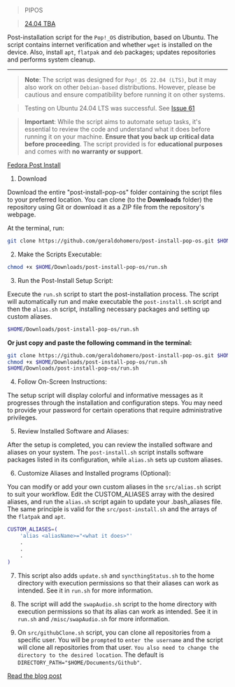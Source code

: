 >PIPOS

>[24.04 TBA](https://github.com/geraldohomero/post-install-pop-os/issues/44)

Post-installation script for the `Pop!_OS` distribution, based on Ubuntu. The script contains internet verification and whether `wget` is installed on the device. Also, install `apt`, `flatpak` and `deb` packages; updates repositories and performs system cleanup.

***

>**Note**: The script was designed for `Pop!_OS 22.04 (LTS)`, but it may also work on other `Debian-based` distributions. However, please be cautious and ensure compatibility before running it on other systems.

> Testing on Ubuntu 24.04 LTS was successful. See [Issue 61](https://github.com/geraldohomero/post-install-pop-os/issues/61)

>**Important**: While the script aims to automate setup tasks, it's essential to review the code and understand what it does before running it on your machine. **Ensure that you back up critical data before proceeding**. The script provided is for **educational purposes** and comes with **no warranty or support**.

[Fedora Post Install](https://github.com/geraldohomero/post-install-fedora)

1. Download

Download the entire "post-install-pop-os" folder containing the script files to your preferred location. You can clone (to the **Downloads** folder) the repository using Git or download it as a ZIP file from the repository's webpage.

At the terminal, run:

```bash
git clone https://github.com/geraldohomero/post-install-pop-os.git $HOME/Downloads
```

2. Make the Scripts Executable:

```bash
chmod +x $HOME/Downloads/post-install-pop-os/run.sh
```

3. Run the Post-Install Setup Script:

Execute the `run.sh` script to start the post-installation process. The script will automatically run and make executable the `post-install.sh` script and then the `alias.sh` script, installing necessary packages and setting up custom aliases.

```bash
$HOME/Downloads/post-install-pop-os/run.sh
```

**Or just copy and paste the following command in the terminal:**

```bash
git clone https://github.com/geraldohomero/post-install-pop-os.git $HOME/Downloads/post-install-pop-os
chmod +x $HOME/Downloads/post-install-pop-os/run.sh
$HOME/Downloads/post-install-pop-os/run.sh
```

4. Follow On-Screen Instructions:

The setup script will display colorful and informative messages as it progresses through the installation and configuration steps. You may need to provide your password for certain operations that require administrative privileges.

5. Review Installed Software and Aliases:

After the setup is completed, you can review the installed software and aliases on your system. The `post-install.sh` script installs software packages listed in its configuration, while `alias.sh` sets up custom aliases.

6. Customize Aliases and Installed programs (Optional):

You can modify or add your own custom aliases in the `src/alias.sh` script to suit your workflow. Edit the CUSTOM_ALIASES array with the desired aliases, and run the `alias.sh` script again to update your .bash_aliases file. The same principle is valid for the `src/post-install.sh` and the arrays of the `flatpak` and `apt`. 

```bash
CUSTOM_ALIASES=(
    'alias <aliasName>="<what it does>"'
    .
    .
    .
)
```

7. This script also adds `update.sh` and `syncthingStatus.sh` to the home directory with execution permissions so that their aliases can work as intended. See it in `run.sh` for more information.

8. The script will add the `swapAudio.sh` script to the home directory with execution permissions so that its alias can work as intended. See it in `run.sh` and `/misc/swapAudio.sh` for more information.

9. On `src/githubClone.sh` script, you can clone all repositories from a specific user. You will be `prompted` to `enter the username` and the script will clone all repositories from that user. `You also need to change the directory to the desired location`. The default is `DIRECTORY_PATH="$HOME/Documents/Github"`. 

[Read the blog post](https://geraldohomero.github.io/posts/1732885121982-post-instal-pop-os/)
